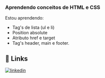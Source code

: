### Aprendendo conceitos de HTML e CSS

Estou aprendendo:

- Tag's de lista (ul e li)
- Position absolute
- Atributo href e target
- Tag's header, main e footer.

## 🔗 Links

[![linkedin](https://img.shields.io/badge/linkedin-0A66C2?style=for-the-badge&logo=linkedin&logoColor=white)](https://www.linkedin.com/in/jjfaleiro/)
